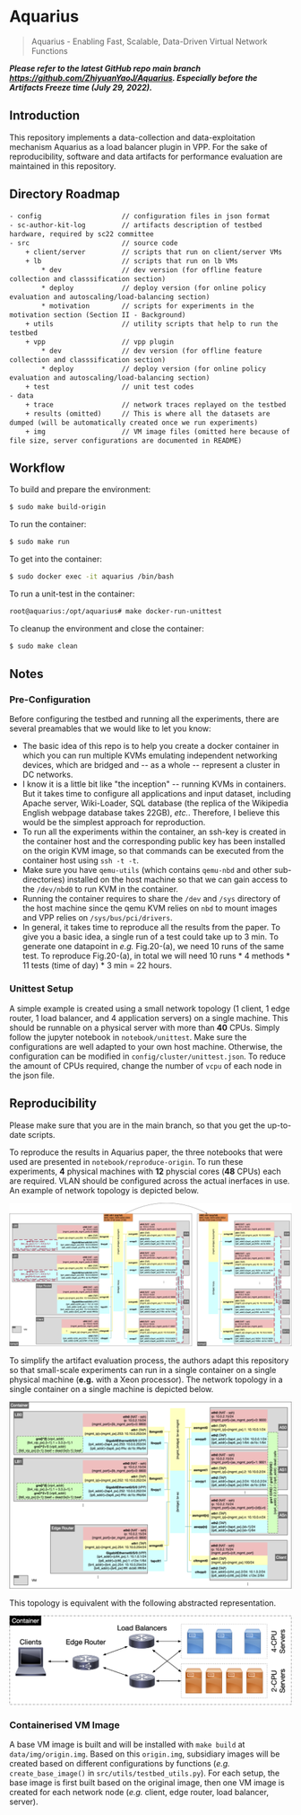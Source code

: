# Aquarius

> Aquarius - Enabling Fast, Scalable, Data-Driven Virtual Network Functions

***Please refer to the latest GitHub repo main branch https://github.com/ZhiyuanYaoJ/Aquarius. Especially before the Artifacts Freeze time (July 29, 2022).***

## Introduction

This repository implements a data-collection and data-exploitation mechanism Aquarius as a load balancer plugin in VPP. 
For the sake of reproducibility, software and data artifacts for performance evaluation are maintained in this repository.

## Directory Roadmap

```
- config                    // configuration files in json format
- sc-author-kit-log         // artifacts description of testbed hardware, required by sc22 committee
- src                       // source code
    + client/server         // scripts that run on client/server VMs
    + lb                    // scripts that run on lb VMs
        * dev               // dev version (for offline feature collection and classsification section)
        * deploy            // deploy version (for online policy evaluation and autoscaling/load-balancing section)
        * motivation        // scripts for experiments in the motivation section (Section II - Background)
    + utils                 // utility scripts that help to run the testbed
    + vpp                   // vpp plugin
        * dev               // dev version (for offline feature collection and classsification section)
        * deploy            // deploy version (for online policy evaluation and autoscaling/load-balancing section)
    + test                  // unit test codes
- data                      
    + trace                 // network traces replayed on the testbed
    + results (omitted)     // This is where all the datasets are dumped (will be automatically created once we run experiments)
    + img                   // VM image files (omitted here because of file size, server configurations are documented in README)
```

## Workflow

To build and prepare the environment:

```bash
$ sudo make build-origin
```

To run the container:

```bash
$ sudo make run
```

To get into the container:

```bash
$ sudo docker exec -it aquarius /bin/bash
```

To run a unit-test in the container:

```bash
root@aquarius:/opt/aquarius# make docker-run-unittest
```

To cleanup the environment and close the container:

```bash
$ sudo make clean
```



## Notes

### Pre-Configuration

Before configuring the testbed and running all the experiments, there are several preamables that we would like to let you know: 
- The basic idea of this repo is to help you create a docker container in which you can run multiple KVMs emulating independent networking devices, which are bridged and -- as a whole -- represent a cluster in DC networks. 
- I know it is a little bit like "the inception" -- running KVMs in containers. But it takes time to configure all applications and input dataset, including Apache server, Wiki-Loader, SQL database (the replica of the Wikipedia English webpage database takes 22GB), _etc._. Therefore, I believe this would be the simplest approach for reproduction.
- To run all the experiments within the container, an ssh-key is created in the container host and the corresponding public key has been installed on the origin KVM image, so that commands can be executed from the container host using `ssh -t -t`.
- Make sure you have `qemu-utils` (which contains `qemu-nbd` and other sub-directories) installed on the host machine so that we can gain access to the `/dev/nbd0` to run KVM in the container.
- Running the container requires to share the `/dev` and `/sys` directory of the host machine since the qemu KVM relies on `nbd` to mount images and VPP relies on `/sys/bus/pci/drivers`.
- In general, it takes time to reproduce all the results from the paper. To give you a basic idea, a single run of a test could take up to 3 min. To generate one datapoint in _e.g._ Fig.20-(a), we need 10 runs of the same test. To reproduce Fig.20-(a), in total we will need 10 runs * 
4 methods * 11 tests (time of day) * 3 min = 22 hours.

### Unittest Setup

A simple example is created using a small network topology (1 client, 1 edge router, 1 load balancer, and 4 application servers) on a single machine.
This should be runnable on a physical server with more than **40** CPUs. 
Simply follow the jupyter notebook in `notebook/unittest`. 
Make sure the configurations are well adapted to your own host machine.
Otherwise, the configuration can be modified in `config/cluster/unittest.json`. 
To reduce the amount of CPUs required, change the number of `vcpu` of each node in the json file.

## Reproducibility

Please make sure that you are in the main branch, so that you get the up-to-date scripts.

To reproduce the results in Aquarius paper, the three notebooks that were used are presented in `notebook/reproduce-origin`.
To run these experiments, **4** physical machines with **12** physcial cores (**48** CPUs) each are required. 
VLAN should be configured across the actual inerfaces in use. 
An example of network topology is depicted below.

![Multi-server Topology](data/figures/testbed-topo-vlan.png)

To simplify the artifact evaluation process, the authors adapt this repository so that small-scale experiments can run in a single container on a single physical machine (**e.g.** with a Xeon processor).
The network topology in a single container on a single machine is depicted below.

![Single-container Topology](data/figures/testbed-topo-detail.png)

This topology is equivalent with the following abstracted representation.

![Single-server Topology (Abstracted)](data/figures/topo-example.png)

### Containerised VM Image

A base VM image is built and will be installed with `make build` at `data/img/origin.img`.
Based on this `origin.img`, subsidiary images will be created based on different configurations by functions (_e.g._ `create_base_image()` in `src/utils/testbed_utils.py`).
For each setup, the base image is first built based on the original image, then one VM image is created for each network node (_e.g._ client, edge router, load balancer, server).
